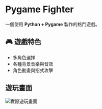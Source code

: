 # Pygame Fighter

一個使用 **Python + Pygame** 製作的格鬥遊戲。

## 🎮 遊戲特色
- 多角色選擇
- 各種背景音樂與音效
- 角色動畫與招式攻擊

## 遊玩畫面
![實際遊玩畫面](screenshots/2023-05-29%20002907.png)
